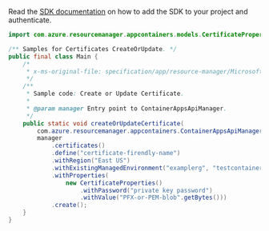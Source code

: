 Read the [SDK documentation](https://github.com/Azure/azure-sdk-for-java/blob/azure-resourcemanager-appcontainers_1.0.0-beta.3/sdk/appcontainers/azure-resourcemanager-appcontainers/README.md) on how to add the SDK to your project and authenticate.

```java
import com.azure.resourcemanager.appcontainers.models.CertificateProperties;

/** Samples for Certificates CreateOrUpdate. */
public final class Main {
    /*
     * x-ms-original-file: specification/app/resource-manager/Microsoft.App/stable/2022-03-01/examples/Certificate_CreateOrUpdate.json
     */
    /**
     * Sample code: Create or Update Certificate.
     *
     * @param manager Entry point to ContainerAppsApiManager.
     */
    public static void createOrUpdateCertificate(
        com.azure.resourcemanager.appcontainers.ContainerAppsApiManager manager) {
        manager
            .certificates()
            .define("certificate-firendly-name")
            .withRegion("East US")
            .withExistingManagedEnvironment("examplerg", "testcontainerenv")
            .withProperties(
                new CertificateProperties()
                    .withPassword("private key password")
                    .withValue("PFX-or-PEM-blob".getBytes()))
            .create();
    }
}
```
